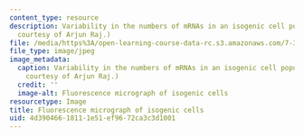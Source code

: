 ```yaml
---
content_type: resource
description: Variability in the numbers of mRNAs in an isogenic cell population. (Image
  courtesy of Arjun Raj.)
file: /media/https%3A/open-learning-course-data-rc.s3.amazonaws.com/7-342-systems-biology-stochastic-processes-and-biological-robustness-fall-2008/4d39046618111e51ef9672ca3c3d1001_7-342f08-th.jpg
file_type: image/jpeg
image_metadata:
  caption: Variability in the numbers of mRNAs in an isogenic cell population. (Image
    courtesy of Arjun Raj.)
  credit: ''
  image-alt: Fluorescence micrograph of isogenic cells
resourcetype: Image
title: Fluorescence micrograph of isogenic cells
uid: 4d390466-1811-1e51-ef96-72ca3c3d1001
---
```

